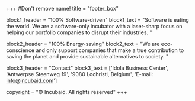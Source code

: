 +++
#Don't remove name!
title = "footer_box"

block1_header = "100% Software-driven"
block1_text = "Software is eating the world. We are a software-only incubator with a laser-sharp focus on helping our portfolio companies to disrupt their industries. "

block2_header = "100% Energy-saving"
block2_text = "We are eco-conscience and only support companies that make a true contribution to saving the planet and provide sustainable alternatives to society. "

block3_header = "Contact"
block3_text = ['Idola Business Center', 'Antwerpse Steenweg 19', '9080 Lochristi, Belgium', 'E-mail: info@incubaid.com']


copyright = "© Incubaid. All rights reserved"
+++
